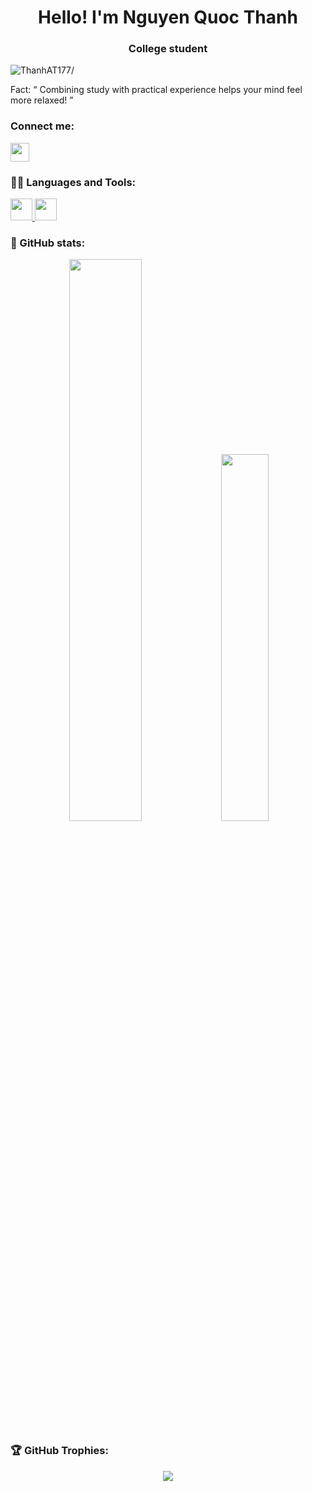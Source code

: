 <h1 align="center"> Hello! I'm Nguyen Quoc Thanh </h1>
<h3 align="center"> College student </h3>

<p align="left"> <img src=https://komarev.com/ghpvc/?username=ThanhAT177 alt=ThanhAT177/> </p>
<p>
  Fact:
  <q> Combining study with practical experience helps your mind feel more relaxed! </q>
</p>

### Connect me:
<a href="https://www.linkedin.com/in/nguyen-quoc-thanh-b99294234/" target="_blank"> <img src="https://raw.githubusercontent.com/rahuldkjain/github-profile-readme-generator/master/src/images/icons/Social/linked-in-alt.svg" width="30" height="30"/> </a>

### 🐱‍👤 Languages and Tools:

<a href="https://www.open-std.org/jtc1/sc22/wg14/" target="_blank"> <img src="https://upload.wikimedia.org/wikipedia/commons/1/18/C_Programming_Language.svg" width="35" height="35"/> </a>
<a href="https://isocpp.org/" target="_blank"> <img src="https://raw.githubusercontent.com/isocpp/logos/master/cpp_logo.png" width="35" height="35"/> </a>

### 🌟 GitHub stats:

<p align="center">
  <img src=https://github-readme-stats.vercel.app/api?username=ThanhAT177&theme=blue-green&show_icons=true&hide=contribs,prs&ring_color=#00FFFF width="48%" />
  <img src=https://github-readme-streak-stats.herokuapp.com/?user=ThanhAT177&theme=dark&hide_border=true width=38.8%"/> <br/>
</p>


### 🏆 GitHub Trophies:

<p align="center"> <img src=https://github-profile-trophy.vercel.app/?username=ThanhAT177&theme=darkhub&no-frame=false&no-bg=false&margin-w=4/> </p>
